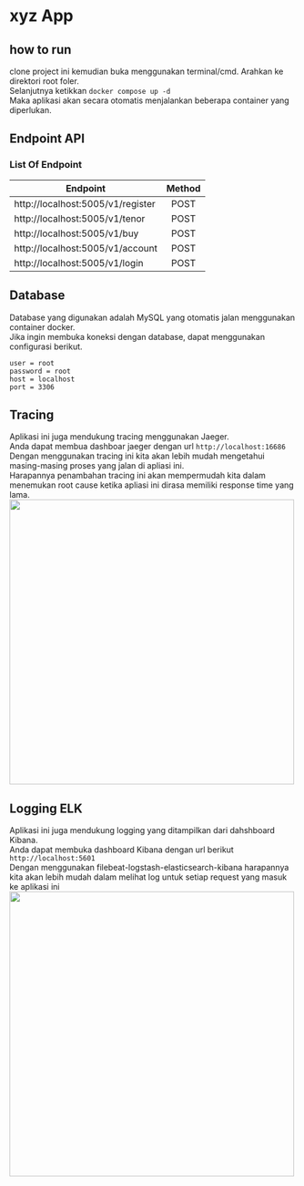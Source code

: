 # xyz App
## how to run 
clone project ini kemudian buka menggunakan terminal/cmd. Arahkan ke direktori root foler. <br>
Selanjutnya ketikkan `docker compose up -d` <br>
Maka aplikasi akan secara otomatis menjalankan beberapa container yang diperlukan.

## Endpoint API
### List Of Endpoint
| Endpoint  | Method |
| ------------- |:------:|
| http://localhost:5005/v1/register|  POST  |
| http://localhost:5005/v1/tenor|  POST  |
| http://localhost:5005/v1/buy|  POST  |
| http://localhost:5005/v1/account|  POST  |
| http://localhost:5005/v1/login|  POST  |<br>

## Database
Database yang digunakan adalah MySQL yang otomatis jalan menggunakan container docker. <br>
Jika ingin membuka koneksi dengan database, dapat menggunakan configurasi berikut. <br>
```
user = root
password = root
host = localhost
port = 3306
```

## Tracing
Aplikasi ini juga mendukung tracing menggunakan Jaeger. <br>
Anda dapat membua dashboar jaeger dengan url `http://localhost:16686` <br>
Dengan menggunakan tracing ini kita akan lebih mudah mengetahui masing-masing proses yang jalan di apliasi ini. <br>
Harapannya penambahan tracing ini akan mempermudah kita dalam menemukan root cause ketika apliasi ini dirasa memiliki response time yang lama.<br>
[<img src="https://drive.google.com/uc?export=view&id=1O46mhOzEEtgjzJYrhU-396Gnb7KHcOlT" width="500"/>](https://drive.google.com/uc?export=view&id=1O46mhOzEEtgjzJYrhU-396Gnb7KHcOlT)

## Logging ELK
Aplikasi ini juga mendukung logging yang ditampilkan dari dahshboard Kibana.<br>
Anda dapat membuka dashboard Kibana dengan url berikut `http://localhost:5601` <br>
Dengan menggunakan filebeat-logstash-elasticsearch-kibana harapannya kita akan lebih mudah dalam melihat log untuk setiap request yang masuk ke aplikasi ini<br>
[<img src="https://drive.google.com/uc?export=view&id=1iwWL9SLZ7oKfUXZBT9MokHDxYaeRbUmK" width="500"/>](https://drive.google.com/uc?export=view&id=1O46mhOzEEtgjzJYrhU-396Gnb7KHcOlT)
